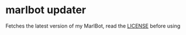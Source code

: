 # marlbot updater
Fetches the latest version of my MarlBot, read the [LICENSE](./LICENSE.txt) before using

